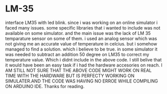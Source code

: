 # LM-35
interface LM35 with led blink.
since i was working on an online simulator i faced many issues.
some specific libraries that i wanted to include was not available on some simulator.
and the main issue was the lack of LM 35 temparature sensor on  some of them.
i used an analog sensor which was not giving me an accurate value of temperature in celcius.
but i somehow managed to find a solution. which i believe to be true.
in some simulator it was needed to subtract an addition 50 degree on LM35 to correct my temperature value. Which i didnt include in the above code.
I still belive  that it would have been an easy task if i had the hardware accesories on reach.
I AM STILL NOT SURE THAT THE ABOVE CODE MIGHT WORK ON REAL TIME WITH THE HARDWARE BUT IS PERFECTY WORKING ON SIMULATER.AND THE CODE WAS HAVING NO ERROE WHILE COMPILING ON ARDUINO IDE.
Thanks for reading.
